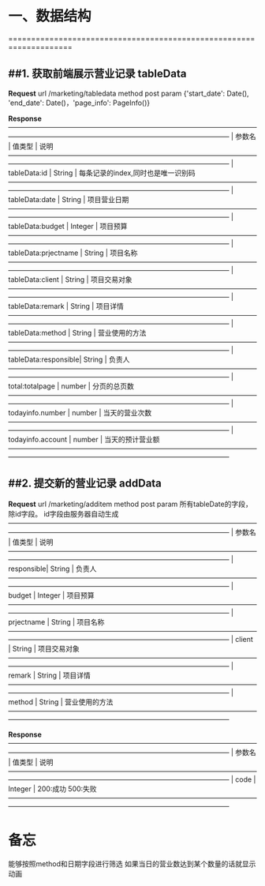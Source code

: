 # 一、数据结构
====================================================================

##1. 获取前端展示营业记录 tableData
--------------------------------------------------------------------
**Request**
url /marketing/tabledata
method post
param {'start_date': Date(), 'end_date': Date()，'page_info': PageInfo()} 

**Response**
————————————————————————————————————————————————————————————————————
| 参数名                | 值类型   | 说明 
————————————————————————————————————————————————————————————————————
|  tableData:id        | String   | 每条记录的index,同时也是唯一识别码
————————————————————————————————————————————————————————————————————
| tableData:date       | String   | 项目营业日期 
————————————————————————————————————————————————————————————————————
| tableData:budget     | Integer  | 项目预算 
————————————————————————————————————————————————————————————————————
| tableData:prjectname | String   | 项目名称 
————————————————————————————————————————————————————————————————————
| tableData:client     | String   | 项目交易对象 
————————————————————————————————————————————————————————————————————
| tableData:remark     | String   | 项目详情 
————————————————————————————————————————————————————————————————————
| tableData:method     | String   | 营业使用的方法
————————————————————————————————————————————————————————————————————
| tableData:responsible| String   | 负责人
————————————————————————————————————————————————————————————————————
| total:totalpage      | number   | 分页的总页数
————————————————————————————————————————————————————————————————————
| todayinfo.number     | number   | 当天的营业次数
————————————————————————————————————————————————————————————————————
| todayinfo.account    | number   | 当天的预计营业额
————————————————————————————————————————————————————————————————————

##2. 提交新的营业记录  addData
--------------------------------------------------------------------
**Request**
url /marketing/additem
method post
param 所有tableDate的字段，除id字段。 id字段由服务器自动生成
————————————————————————————————————————————————————————————————————
| 参数名      | 值类型   | 说明 
————————————————————————————————————————————————————————————————————
| responsible| String   | 负责人
————————————————————————————————————————————————————————————————————
| budget     | Integer  | 项目预算 
————————————————————————————————————————————————————————————————————
| prjectname | String   | 项目名称 
————————————————————————————————————————————————————————————————————
| client     | String   | 项目交易对象 
————————————————————————————————————————————————————————————————————
| remark     | String   | 项目详情 
————————————————————————————————————————————————————————————————————
| method     | String   | 营业使用的方法
————————————————————————————————————————————————————————————————————



**Response**
————————————————————————————————————————————————————————————————————
| 参数名  | 值类型   | 说明 
————————————————————————————————————————————————————————————————————
|  code  | Integer  | 200:成功 500:失败 
————————————————————————————————————————————————————————————————————

# 备忘
能够按照method和日期字段进行筛选
如果当日的营业数达到某个数量的话就显示动画